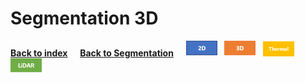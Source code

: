 # Segmentation 3D
<a id="bck" href="/index.html#introtab"><b>Back to index</b></a> &nbsp; &nbsp;
<a href="/segmentation.html#bck"><b>Back to Segmentation</b></a> &nbsp; &nbsp;
<a href="/segmentation/segmentation_2d.html#bck"><img src="/img/2D.png" alt="2D" width="50"/></a> &nbsp; 
<a href="/segmentation/segmentation_3d.html#bck"><img src="/img/3D.png" alt="3D" width="50"/></a> &nbsp; 
<a href="/segmentation/segmentation_thermal.html#bck"><img src="/img/Thermal.png" alt="Thermal" width="50"/></a> &nbsp;
<a href="/segmentation/segmentation_lidar.html#bck"><img src="/img/LiDAR.png" alt="LiDAR" width="50"/></a>

<table id="commontab">

</table>
